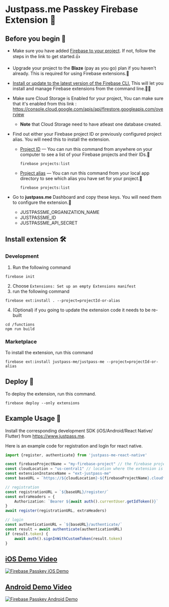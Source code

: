 # Justpass.me Passkey Firebase Extension 🚀

## Before you begin 📝
- Make sure you have added [Firebase to your project](https://firebase.google.com/docs/guides). If not, follow the steps in the link to get started.👍

- Upgrade your project to the **Blaze** (pay as you go) plan if you haven't already. This is required for using Firebase extensions.💸

- [Install or update to the latest version of the Firebase CLI.](https://firebase.google.com/docs/cli#install_the_firebase_cli) This will let you install and manage Firebase extensions from the command line.👩‍💻

- Make sure Cloud Storage is Enabled for your project, You can make sure that it's enabled from this link : https://console.cloud.google.com/apis/api/firestore.googleapis.com/overview
    - **Note** that Cloud Storage need to have atleast one database created.

- Find out either your Firebase project ID or previously configured project alias. You will need this to install the extension.

    - [Project ID](https://firebase.google.com/docs/projects/learn-more#project-id) — You can run this command from anywhere on your computer to see a list of your Firebase projects and their IDs.🔎
        ```shell
        firebase projects:list
        ```
    - [Project alias](https://firebase.google.com/docs/cli#project_aliases) — You can run this command from your local app directory to see which alias you have set for your project.🔖
        ```shell
        firebase projects:list
        ```    
- Go to **justpass.me** Dashboard and copy these keys. You will need them to configure the extension.🔑
    - JUSTPASSME_ORGANIZATION_NAME
    - JUSTPASSME_ID
    - JUSTPASSME_API_SECRET

## Install extension 🛠️
### Development 

1. Run the following command

```shell
firebase init
```
2. Choose `Extensions: Set up an empty Extensions manifest`
3. run the following command

```shell
firebase ext:install . --project=projectId-or-alias
```
4. (Optional) if you going to update the extension code it needs to be re-built

```shell
cd /functions
npm run build
```

### Marketplace

To install the extension, run this command

```shell
firebase ext:install justpass-me/justpass-me --project=projectId-or-alias
```

## Deploy 🚢
To deploy the extension, run this command.
```shell
firebase deploy --only extensions
```

## Example Usage 📱
Install the corresponding development SDK (iOS/Android/React Native/ Flutter) from https://www.justpass.me.

Here is an example code for registration and login for react native.

```Typescript
import {register, authenticate} from 'justpass-me-react-native'

const firebaseProjectName = "my-firebase-project" // the firebase project where the extension is installed
const cloudLocation = "us-central1" // location where the extension is installed
const extensionInstanceName = "ext-justpass-me"
const baseURL = `https://${cloudLocation}-${firebaseProjectName}.cloudfunctions.net/${extensionInstanceName}-oidc`

// registration
const registrationURL = `${baseURL}/register/`
const extraHeaders = {
    Authorization: `Bearer ${await auth().currentUser.getIdToken()}`
}
await register(registrationURL, extraHeaders)

// login
const authenticationURL = `${baseURL}/authenticate/`
const result = await authenticate(authenticationURL)
if (result.token) {
    await auth().signInWithCustomToken(result.token)
}
```

## [iOS Demo Video](https://www.youtube.com/shorts/xs4uXyZxlUA)

[![Firebase Passkey iOS Demo](https://img.youtube.com/vi/xs4uXyZxlUA/0.jpg)](https://www.youtube.com/shorts/xs4uXyZxlUA)

## [Android Demo Video](https://www.youtube.com/shorts/YhKbyaEvHx4)

[![Firebase Passkey Android Demo](https://img.youtube.com/vi/YhKbyaEvHx4/0.jpg)](https://www.youtube.com/shorts/YhKbyaEvHx4)